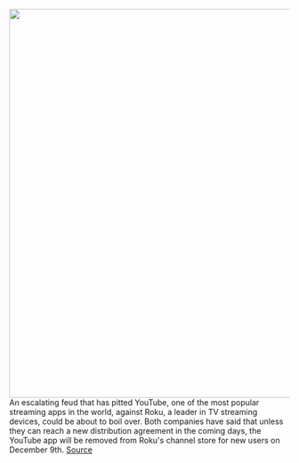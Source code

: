 <img src='https://cdn.vox-cdn.com/thumbor/jY2vY_XFc3Z9FSyhHE04nEc8jZY=/0x0:2040x1360/1200x800/filters:focal(857x517:1183x843)/cdn.vox-cdn.com/uploads/chorus_image/image/70240837/acastro_180321_1777_youtube_0002.0.jpg' width='700px' /><br/>
An escalating feud that has pitted YouTube, one of the most popular streaming apps in the world, against Roku, a leader in TV streaming devices, could be about to boil over. Both companies have said that unless they can reach a new distribution agreement in the coming days, the YouTube app will be removed from Roku's channel store for new users on December 9th.
<a href='https://www.theverge.com/2021/12/7/22820988/roku-google-youtube-december-9-deadline'> Source <a/>